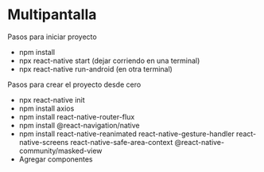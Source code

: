 # Multipantalla

Pasos para iniciar proyecto
- npm install
- npx react-native start (dejar corriendo en una terminal)
- npx react-native run-android (en otra terminal)

Pasos para crear el proyecto desde cero
- npx react-native init <project>
- npm install axios
- npm install react-native-router-flux
- npm install @react-navigation/native
- npm install react-native-reanimated react-native-gesture-handler react-native-screens react-native-safe-area-context @react-native-community/masked-view
- Agregar componentes

